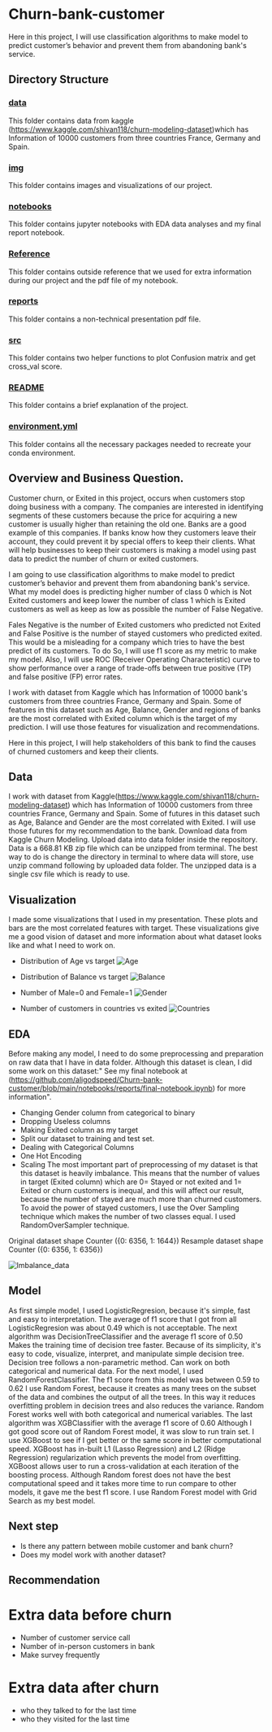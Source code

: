 # Churn-bank-customer
Here in this project, I will use classification algorithms to make model to predict customer’s behavior and prevent them from abandoning bank's service.

## Directory Structure

### [data](https://github.com/aligodspeed/Churn-bank-customer/tree/main/data)
This folder contains data from kaggle (https://www.kaggle.com/shivan118/churn-modeling-dataset)which has Information of 10000 customers from three countries France, Germany and Spain.

### [img](https://github.com/aligodspeed/Churn-bank-customer/tree/main/img)
This folder contains images and visualizations of our project.

### [notebooks](https://github.com/aligodspeed/Churn-bank-customer/tree/main/notebooks)
This folder contains jupyter notebooks with EDA data analyses and my final report notebook. 

### [Reference](https://github.com/aligodspeed/Churn-bank-customer/tree/main/reference%20)
This folder contains outside reference that we used for extra information during our project and the pdf file of my notebook.

### [reports](https://github.com/aligodspeed/Churn-bank-customer/tree/main/reports)
This folder contains a non-technical presentation pdf file.


### [src](https://github.com/aligodspeed/Churn-bank-customer/tree/main/src)
This folder contains two helper functions to plot Confusion matrix and get cross_val score.

### [README](https://github.com/aligodspeed/Churn-bank-customer/blob/main/README.md)
This folder contains a brief explanation of the project.

### [environment.yml](https://github.com/aligodspeed/Churn-bank-customer/blob/main/environment.yml)
This folder contains all the necessary packages needed to recreate your conda environment.

## Overview and Business Question.
Customer churn, or Exited in this project, occurs when customers stop doing business with a company. The companies are interested in identifying segments of these customers because the price for acquiring a new customer is usually higher than retaining the old one. Banks are a good example of this companies. If banks know how they customers leave their account, they could prevent it by special offers to keep their clients. What will help businesses to keep their customers is making a model using past data to predict the number of churn or exited customers.

I am going to use classification algorithms to make model to predict customer’s behavior and prevent them from abandoning bank's service. What my model does is predicting higher number of class 0 which is Not Exited customers and keep lower the number of class 1 which is Exited customers as well as keep as low as possible the number of False Negative.

Fales Negative is the number of Exited customers who predicted not Exited and False Positive is the number of stayed customers who predicted exited. This would be a misleading for a company which tries to have the best predict of its customers. To do So, I will use f1 score as my metric to make my model. Also, I will use ROC (Receiver Operating Characteristic) curve to show performance over a range of trade-offs between true positive (TP) and false positive (FP) error rates.

I work with dataset from Kaggle which has Information of 10000 bank's customers from three countries France, Germany and Spain. Some of features in this dataset such as Age, Balance, Gender and regions of banks are the most correlated with Exited column which is the target of my prediction. I will use those features for visualization and recommendations.

Here in this project, I will help stakeholders of this bank to find the causes of churned customers and keep their clients.

## Data
I work with dataset from Kaggle(https://www.kaggle.com/shivan118/churn-modeling-dataset) which has Information of 10000 customers from three countries France, Germany and Spain. Some of futures in this dataset such as Age, Balance and Gender are the most correlated with Exited. I will use those futures for my recommendation to the bank.
Download data from Kaggle Churn Modeling.
Upload data into data folder inside the repository.
Data is a 668.81 KB zip file which can be unzipped from terminal. The best way to do is change the directory in terminal to where data will store, use unzip command following by uploaded data folder.
The unzipped data is a single csv file which is ready to use.

## Visualization 
I made some visualizations that I used in my presentation. These plots and bars are the most correlated features with target. These visualizations give me a good vision of dataset and more information about what dataset looks like and what I need to work on. 

- Distribution of Age vs target 
![Age](/img/Age_Contribution.png)

- Distribution of Balance vs target
![Balance](/img/Balance_Contribution.png)

- Number of Male=0 and Female=1
![Gender](/img/Gender-bar.png)

- Number of customers in countries vs exited
![Countries](/img/Geography_count.png)

## EDA

Before making any model, I need to do some preprocessing and preparation on raw data that I have in data folder. 
Although this dataset is clean, I did some work on this dataset:" See my final notebook at (https://github.com/aligodspeed/Churn-bank-customer/blob/main/notebooks/reports/final-notebook.ipynb) for more information".

- Changing Gender column from categorical to binary
- Dropping Useless columns 
- Making Exited column as my target
- Split our dataset to training and test set.
- Dealing with Categorical Columns
- One Hot Encoding 
- Scaling 
The most important part of preprocessing of my dataset is that this dataset is heavily imbalance. This means that the number of values in target (Exited column) which are
0= Stayed or not exited and 1= Exited or churn customers is inequal, and this will affect our result, because the number of stayed are much more than churned customers. To avoid the power of stayed customers, I use the Over Sampling technique which makes the number of two classes equal. 
I used RandomOverSampler technique.

Original dataset shape Counter ({0: 6356, 1: 1644})
Resample dataset shape Counter ({0: 6356, 1: 6356})

![Imbalance_data](/notebooks/exploratory/Imbalance_data.png)

## Model
As first simple model, I used LogisticRegresion, because it's simple, fast and easy to interpretation. The average of f1 score that I got from all LogisticRegresion was about 0.49 which is not acceptable.
The next algorithm was DecisionTreeClassifier and the average f1 score of 0.50
Makes the training time of decision tree faster.
Because of its simplicity, it's easy to code, visualize, interpret, and manipulate simple decision tree.
Decision tree follows a non-parametric method.
Can work on both categorical and numerical data.
For the next model, I used RandomForestClassifier. The f1 score from this model was between 0.59 to 0.62
I use Random Forest, because it creates as many trees on the subset of the data and combines the output of all the trees. In this way it reduces overfitting problem in decision trees and also reduces the variance.
Random Forest works well with both categorical and numerical variables.
The last algorithm was XGBClassifier with the average f1 score of 0.60
Although I got good score out of Random Forest model, it was slow to run train set.
I use XGBoost to see if I get better or the same score in better computational speed.
XGBoost has in-built L1 (Lasso Regression) and L2 (Ridge Regression) regularization which prevents the model from overfitting.
XGBoost allows user to run a cross-validation at each iteration of the boosting process.
Although Random forest does not have the best computational speed and it takes more time to run compare to other models, it gave me the best f1 score.
I use Random Forest model with Grid Search as my best model.

## 
## Next step
- Is there any pattern between mobile customer and bank churn?
- Does my model work with another dataset?

## Recommendation 
# Extra data before churn
- Number of customer service call
- Number of in-person customers in bank
- Make survey frequently
# Extra data after churn
- who they talked to for the last time
- who they visited for the last time
